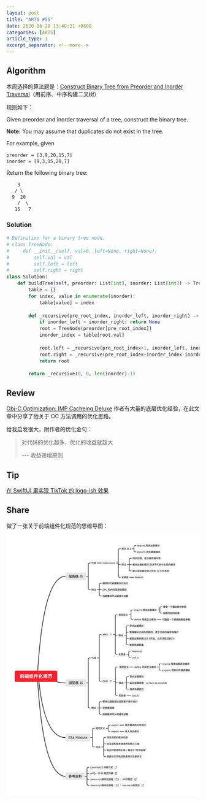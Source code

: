 ```yaml
---
layout: post
title: "ARTS #55"
date: 2020-06-20 13:48:21 +0800
categories: [ARTS]
article_type: 1
excerpt_separator: <!--more-->
---
```



## Algorithm

本周选择的算法题是：[Construct Binary Tree from Preorder and Inorder Traversal](https://leetcode.com/problems/construct-binary-tree-from-preorder-and-inorder-traversal/)（用前序、中序构建二叉树）

<!--more-->

规则如下：

Given preorder and inorder traversal of a tree, construct the binary tree.

**Note:**
You may assume that duplicates do not exist in the tree.

For example, given

```
preorder = [3,9,20,15,7]
inorder = [9,3,15,20,7]
```

Return the following binary tree:

```
    3
   / \
  9  20
    /  \
   15   7
```

### Solution

```python
# Definition for a binary tree node.
# class TreeNode:
#     def __init__(self, val=0, left=None, right=None):
#         self.val = val
#         self.left = left
#         self.right = right
class Solution:
    def buildTree(self, preorder: List[int], inorder: List[int]) -> TreeNode:
        table = {}
        for index, value in enumerate(inorder):
            table[value] = index
        
        def _recursive(pre_root_index, inorder_left, inorder_right) -> TreeNode:
            if inorder_left > inorder_right: return None
            root = TreeNode(preorder[pre_root_index])
            inorder_index = table[root.val]

            root.left = _recursive(pre_root_index+1, inorder_left, inorder_index-1)
            root.right = _recursive(pre_root_index+inorder_index-inorder_left+1, inorder_index+1, inorder_right)
            return root
        
        return _recursive(0, 0, len(inorder)-1)
```


## Review

[Obj-C Optimization: IMP Cacheing Deluxe](http://www.mulle-kybernetik.com/artikel/Optimization/opti-3-imp-deluxe.html)
作者有大量的底层优化经验，在此文章中分享了他关于 OC 方法调用的优化思路。

给我启发很大，附作者的优化金句：

> 对代码的优化越多，优化的收益就超大
>
> --- 收益递增原则

## Tip

[在 SwiftUI 里实现 TikTok 的 logo-ish 效果](https://nerdyak.tech/development/2020/06/12/create-tiktok-logo-effect-in-swiftui.html)

## Share

做了一张关于前端组件化规范的思维导图：

[![Image 1](https://github.com/zhangao0086/mind/blob/master/%E5%89%8D%E7%AB%AF%E7%BB%84%E4%BB%B6%E5%8C%96%E8%A7%84%E8%8C%83/%E5%89%8D%E7%AB%AF%E7%BB%84%E4%BB%B6%E5%8C%96%E8%A7%84%E8%8C%83.png?raw=true)](https://github.com/zhangao0086/mind/blob/master/%E5%89%8D%E7%AB%AF%E7%BB%84%E4%BB%B6%E5%8C%96%E8%A7%84%E8%8C%83/)



